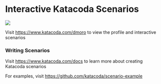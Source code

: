 # Interactive Katacoda Scenarios

[![](http://shields.katacoda.com/katacoda/dmoro/count.svg)](https://www.katacoda.com/dmoro "Get your profile on Katacoda.com")

Visit https://www.katacoda.com/dmoro to view the profile and interactive scenarios

### Writing Scenarios
Visit https://www.katacoda.com/docs to learn more about creating Katacoda scenarios

For examples, visit https://github.com/katacoda/scenario-example

